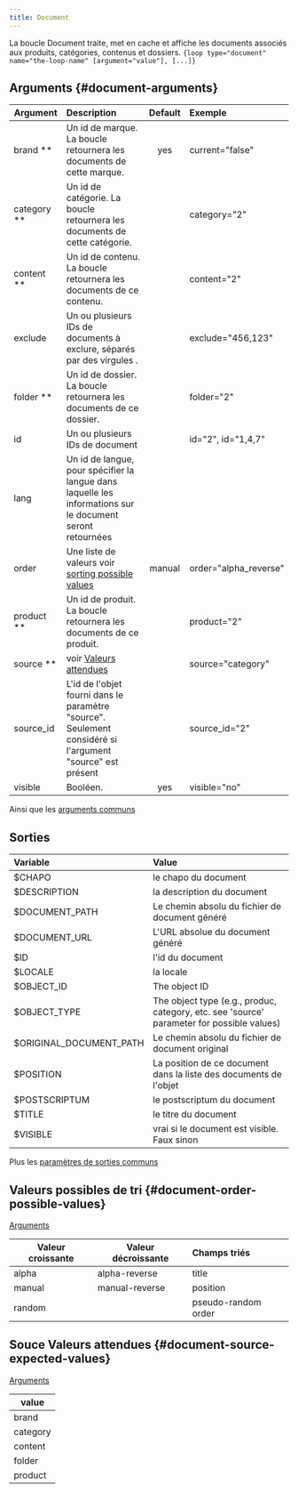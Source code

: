 ```yaml
---
title: Document
---
```


La boucle Document traite, met en cache et affiche les documents associés aux produits, catégories, contenus et dossiers.
`{loop type="document" name="the-loop-name" [argument="value"], [...]}`

## Arguments {#document-arguments}

| Argument    | Description                                                                                                | Default | Exemple               |
|-------------|:-----------------------------------------------------------------------------------------------------------|:-------:|:----------------------|
| brand **    | Un id de marque. La boucle retournera les documents de cette marque.                                       |   yes   | current="false"       |
| category ** | Un id de catégorie. La boucle retournera les documents de cette catégorie.                                 |         | category="2"          |
| content **  | Un id de contenu. La boucle retournera les documents de ce contenu.                                        |         | content="2"           |
| exclude     | Un ou plusieurs IDs de documents à exclure, séparés par des virgules .                                     |         | exclude="456,123"     |
| folder **   | Un id de dossier. La boucle retournera les documents de ce dossier.                                        |         | folder="2"            |
| id          | Un ou plusieurs IDs de document                                                                            |         | id="2", id="1,4,7"    |
| lang        | Un id de langue, pour spécifier la langue dans laquelle les informations sur le document seront retournées |         |                       |
| order       | Une liste de valeurs voir [sorting possible values](#document-order-possible-values)                       | manual  | order="alpha_reverse" |
| product **  | Un id de produit. La boucle retournera les documents de ce produit.                                        |         | product="2"           |
| source **   | voir [Valeurs attendues](#document-source-expected-values)                                                 |         | source="category"     |
| source_id   | L'id de l'objet fourni dans le paramètre "source". Seulement considéré si l'argument "source" est présent  |         | source_id="2"         |
| visible     | Booléen.                                                                                                   |   yes   | visible="no"          |

Ainsi que les [arguments communs](./global_arguments)

## Sorties

| Variable                | Value                                                                                     |
|:------------------------|:------------------------------------------------------------------------------------------|
| $CHAPO                  | le chapo du document                                                                      |
| $DESCRIPTION            | la description du document                                                                |
| $DOCUMENT_PATH          | Le chemin absolu du fichier de document généré                                            |
| $DOCUMENT_URL           | L'URL absolue du document généré                                                          |
| $ID                     | l'id du document                                                                          |
| $LOCALE                 | la locale                                                                                 |
| $OBJECT_ID              | The object ID                                                                             |
| $OBJECT_TYPE            | The object type (e.g., produc, category, etc. see 'source' parameter for possible values) |
| $ORIGINAL_DOCUMENT_PATH | Le chemin absolu du fichier de document original                                          |
| $POSITION               | La position de ce document dans la liste des documents de l'objet                         |
| $POSTSCRIPTUM           | le postscriptum du document                                                               |
| $TITLE                  | le titre du document                                                                      |
| $VISIBLE                | vrai si le document est visible. Faux sinon                                               |

Plus les [paramètres de sorties communs](./global_outputs)

## Valeurs possibles de tri {#document-order-possible-values}
[Arguments](#document-arguments)

| Valeur croissante | Valeur décroissante | Champs triés        |
|-------------------|---------------------|:--------------------|
| alpha             | alpha-reverse       | title               |
| manual            | manual-reverse      | position            |
| random            |                     | pseudo-random order |

## Souce Valeurs attendues {#document-source-expected-values}
[Arguments](#document-arguments)

| value    |
|----------|
| brand    |
| category |
| content  |
| folder   |
| product  |


